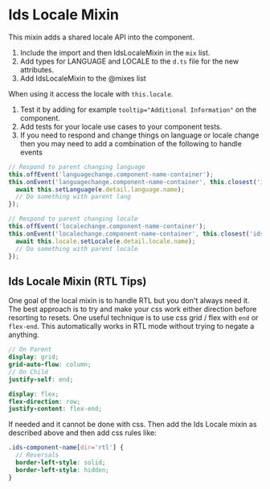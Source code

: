 # Ids Locale Mixin

This mixin adds a shared locale API into the component.

1. Include the import and then IdsLocaleMixin in the `mix` list.
1. Add types for LANGUAGE and LOCALE to the `d.ts` file for the new attributes.
1. Add IdsLocaleMixin to the @mixes list

When using it access the locale with `this.locale`.

1. Test it by adding for example `tooltip="Additional Information"` on the component.
1. Add tests for your locale use cases to your component tests.
1. If you need to respond and change things on language or locale change then you may need to add a combination of the following to handle events

```js
// Respond to parent changing language
this.offEvent('languagechange.component-name-container');
this.onEvent('languagechange.component-name-container', this.closest('ids-container'), async (e) => {
  await this.setLanguage(e.detail.language.name);
  // Do something with parent lang
});

// Respond to parent changing locale
this.offEvent('localechange.component-name-container');
this.onEvent('localechange.component-name-container', this.closest('ids-container'), async (e) => {
  await this.locale.setLocale(e.detail.locale.name);
  // Do something with parent locale
});
```

## Ids Locale Mixin (RTL Tips)

One goal of the local mixin is to handle RTL but you don't always need it. The best approach is to try and make your css work either direction before resorting to resets. One useful technique is to use css grid / flex with `end` or `flex-end`. This automatically works in RTL mode without trying to negate a anything.

```scss
// On Parent
display: grid;
grid-auto-flow: column;
// On Child
justify-self: end;
```

```scss
display: flex;
flex-direction: row;
justify-content: flex-end;
```

If needed and it cannot be done with css. Then add the Ids Locale mixin as described above and then add css rules like:

```scss
.ids-component-name[dir='rtl'] {
  // Reversals
  border-left-style: solid;
  border-left-style: hidden;
}
```
